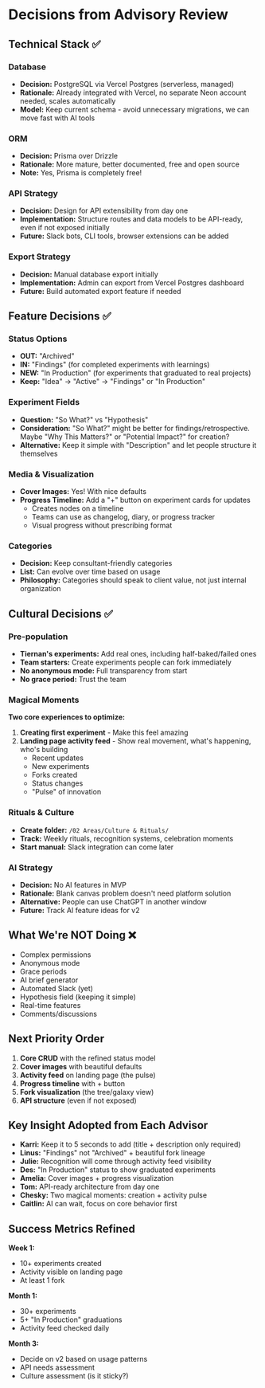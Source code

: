 # Decisions from Advisory Review

## Technical Stack ✅

### Database
- **Decision:** PostgreSQL via Vercel Postgres (serverless, managed)
- **Rationale:** Already integrated with Vercel, no separate Neon account needed, scales automatically
- **Model:** Keep current schema - avoid unnecessary migrations, we can move fast with AI tools

### ORM
- **Decision:** Prisma over Drizzle
- **Rationale:** More mature, better documented, free and open source
- **Note:** Yes, Prisma is completely free!

### API Strategy
- **Decision:** Design for API extensibility from day one
- **Implementation:** Structure routes and data models to be API-ready, even if not exposed initially
- **Future:** Slack bots, CLI tools, browser extensions can be added

### Export Strategy
- **Decision:** Manual database export initially
- **Implementation:** Admin can export from Vercel Postgres dashboard
- **Future:** Build automated export feature if needed

## Feature Decisions ✅

### Status Options
- **OUT:** "Archived" 
- **IN:** "Findings" (for completed experiments with learnings)
- **NEW:** "In Production" (for experiments that graduated to real projects)
- **Keep:** "Idea" → "Active" → "Findings" or "In Production"

### Experiment Fields
- **Question:** "So What?" vs "Hypothesis"
- **Consideration:** "So What?" might be better for findings/retrospective. Maybe "Why This Matters?" or "Potential Impact?" for creation?
- **Alternative:** Keep it simple with "Description" and let people structure it themselves

### Media & Visualization
- **Cover Images:** Yes! With nice defaults
- **Progress Timeline:** Add a "+" button on experiment cards for updates
  - Creates nodes on a timeline
  - Teams can use as changelog, diary, or progress tracker
  - Visual progress without prescribing format

### Categories
- **Decision:** Keep consultant-friendly categories
- **List:** Can evolve over time based on usage
- **Philosophy:** Categories should speak to client value, not just internal organization

## Cultural Decisions ✅

### Pre-population
- **Tiernan's experiments:** Add real ones, including half-baked/failed ones
- **Team starters:** Create experiments people can fork immediately
- **No anonymous mode:** Full transparency from start
- **No grace period:** Trust the team

### Magical Moments
**Two core experiences to optimize:**
1. **Creating first experiment** - Make this feel amazing
2. **Landing page activity feed** - Show real movement, what's happening, who's building
   - Recent updates
   - New experiments
   - Forks created
   - Status changes
   - "Pulse" of innovation

### Rituals & Culture
- **Create folder:** `/02 Areas/Culture & Rituals/`
- **Track:** Weekly rituals, recognition systems, celebration moments
- **Start manual:** Slack integration can come later

### AI Strategy
- **Decision:** No AI features in MVP
- **Rationale:** Blank canvas problem doesn't need platform solution
- **Alternative:** People can use ChatGPT in another window
- **Future:** Track AI feature ideas for v2

## What We're NOT Doing ❌

- Complex permissions
- Anonymous mode  
- Grace periods
- AI brief generator
- Automated Slack (yet)
- Hypothesis field (keeping it simple)
- Real-time features
- Comments/discussions

## Next Priority Order

1. **Core CRUD** with the refined status model
2. **Cover images** with beautiful defaults
3. **Activity feed** on landing page (the pulse)
4. **Progress timeline** with + button
5. **Fork visualization** (the tree/galaxy view)
6. **API structure** (even if not exposed)

## Key Insight Adopted from Each Advisor

- **Karri:** Keep it to 5 seconds to add (title + description only required)
- **Linus:** "Findings" not "Archived" + beautiful fork lineage
- **Julie:** Recognition will come through activity feed visibility
- **Des:** "In Production" status to show graduated experiments
- **Amelia:** Cover images + progress visualization
- **Tom:** API-ready architecture from day one
- **Chesky:** Two magical moments: creation + activity pulse
- **Caitlin:** AI can wait, focus on core behavior first

## Success Metrics Refined

**Week 1:**
- 10+ experiments created
- Activity visible on landing page
- At least 1 fork

**Month 1:**
- 30+ experiments
- 5+ "In Production" graduations
- Activity feed checked daily

**Month 3:**
- Decide on v2 based on usage patterns
- API needs assessment
- Culture assessment (is it sticky?)